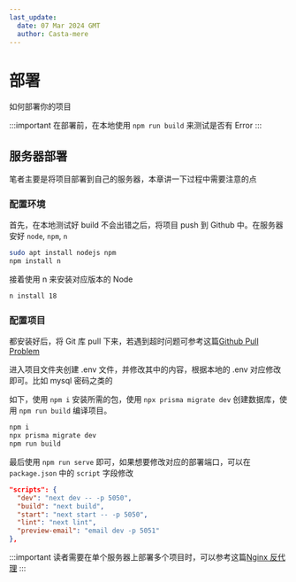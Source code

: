 ```yaml
---
last_update:
  date: 07 Mar 2024 GMT
  author: Casta-mere
---
```


# 部署

如何部署你的项目

:::important
在部署前，在本地使用 `npm run build` 来测试是否有 Error
:::

## 服务器部署

笔者主要是将项目部署到自己的服务器，本章讲一下过程中需要注意的点

### 配置环境

首先，在本地测试好 build 不会出错之后，将项目 push 到 Github 中。在服务器安好 `node`, `npm`, `n`

```bash
sudo apt install nodejs npm
npm install n
```

接着使用 n 来安装对应版本的 Node

```bash
n install 18
```

### 配置项目

都安装好后，将 Git 库 pull 下来，若遇到超时问题可参考这篇[Github Pull Problem](/blog/GithubPullProblem)

进入项目文件夹创建 .env 文件，并修改其中的内容，根据本地的 .env 对应修改即可。比如 mysql 密码之类的

如下，使用 `npm i` 安装所需的包，使用 `npx prisma migrate dev` 创建数据库，使用 `npm run build` 编译项目。

```bash
npm i
npx prisma migrate dev
npm run build
```

最后使用 `npm run serve` 即可，如果想要修改对应的部署端口，可以在 `package.json` 中的 `script` 字段修改

```json
"scripts": {
  "dev": "next dev -- -p 5050",
  "build": "next build",
  "start": "next start -- -p 5050",
  "lint": "next lint",
  "preview-email": "email dev -p 5051"
},
```

:::important
读者需要在单个服务器上部署多个项目时，可以参考这篇[Nginx 反代理](/docs/Server/NginxReverseProxy)
:::
